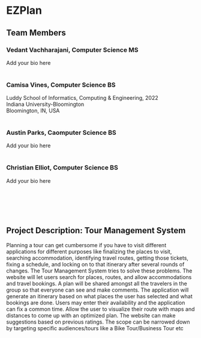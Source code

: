 # EZPlan

## Team Members
### Vedant Vachharajani, Computer Science MS 
Add your bio here
<br/><br/>

### Camisa Vines, Computer Science BS
Luddy School of Informatics, Computing & Engineering, 2022 <br/>
Indiana University-Bloomington <br/>
Bloomington, IN, USA
<br/><br/>


### Austin Parks, Caomputer Science BS 
Add your bio here
<br/><br/>

### Christian Elliot, Computer Science BS
Add your bio here

<br/><br/>
<br/><br/>


## Project Description: Tour Management System
Planning a tour can get cumbersome if you have to visit different applications for different purposes like finalizing the places to visit, searching accommodation, identifying travel routes, getting those tickets, fixing a schedule, and locking on to that itinerary after several rounds of changes. The Tour Management System tries to solve these problems. The website will let users search for places, routes, and allow accommodations and travel bookings. A plan will be shared amongst all the travelers in the group so that everyone can see and make comments. The application will generate an itinerary based on what places the user has selected and what bookings are done. Users may enter their availability and the application can fix a common time. Allow the user to visualize their route with maps and distances to come up with an optimized plan. The website can make suggestions based on previous ratings. The scope can be narrowed down by targeting specific audiences/tours like a Bike Tour/Business Tour etc